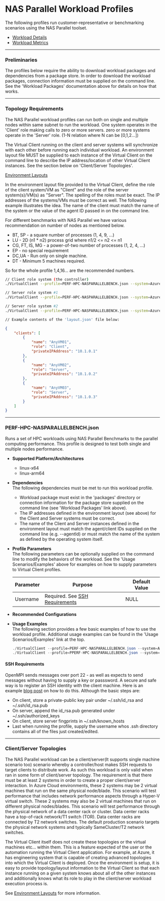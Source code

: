 ﻿# NAS Parallel Workload Profiles
The following profiles run customer-representative or benchmarking scenarios using the NAS Parallel toolset.

* [Workload Details](./NASParallelBench.md)
* [Workload Metrics](./NASParallelBenchMetrics.md)


-----------------------------------------------------------------------

### Preliminaries

The profiles below require the ability to download workload packages and dependencies from a package store. In order to download the workload packages, connection information must be supplied on the command line. See the 'Workload Packages' documentation above for details on how that works.

-----------------------------------------------------------------------

### Topology Requirements 
The NAS Parallel workload profiles can run both on single and multiple nodes within same subnet to run the workload. One system operates in the 'Client' role making calls to zero or more servers. zero or more systems operate in the 'Server' role. (1-N relation where N can be [0,1,2...])

The Virtual Client running on the client and server systems will synchronize with each other before running each individual workload. An environment layout
file MUST be supplied to each instance of the Virtual Client on the command line to describe the IP address/location of other Virtual Client instances. See 
the section below on 'Client/Server Topologies'.

[Environment Layouts](../../guides/3-server-client/environment-layout.md)

In the environment layout file provided to the Virtual Client, define the role of the client system/VM as "Client" and the role of the server system(s)/VM(s) as "Server".
The spelling of the roles must be exact. The IP addresses of the systems/VMs must be correct as well. The following example illustrates the
idea. The name of the client must match the name of the system or the value of the agent ID passed in on the command line.

For different benchmarks with NAS Parallel we have various recommendation on number of nodes as mentioned below.
* BT, SP         - a square number of processes (1, 4, 9, ...)
* LU             - 2D (n1 * n2) process grid where n1/2 <= n2 <= n1
* CG, FT, IS, MG - a power-of-two number of processes (1, 2, 4, ...)
* EP         - no special requirement
* DC,UA          - Run only on single machine.
* DT             - Minimum 5 machines required.

So for the whole profile 1,4,16... are the recommended numbers.


```bash
// Client role system (the controller)
./VirtualClient --profile=PERF-HPC-NASPARALLELBENCH.json --system=Azure --timeout=1440 --agentId=AnyVM01 --layoutPath=/any/path/to/layout.json

// Server role system #1
./VirtualClient --profile=PERF-HPC-NASPARALLELBENCH.json --system=Azure --timeout=1440 --agentId=AnyVM02 --layoutPath=/any/path/to/layout.json

// Server role system #2
./VirtualClient --profile=PERF-HPC-NASPARALLELBENCH.json --system=Azure --timeout=1440 --agentId=AnyVM03 --layoutPath=/any/path/to/layout.json

// Example contents of the 'layout.json' file below:
```

```json
{
    "clients": [
        {
            "name": "AnyVM01",
            "role": "Client",
            "privateIPAddress": "10.1.0.1"
        },
        {
            "name": "AnyVM02",
            "role": "Server",
            "privateIPAddress": "10.1.0.2"
        },
        {
            "name": "AnyVM03",
            "role": "Server",
            "privateIPAddress": "10.1.0.3"
        }
    ]
}
```

-----------------------------------------------------------------------

### PERF-HPC-NASPARALLELBENCH.json
Runs a set of HPC workloads using NAS Parallel Benchmarks to the parallel computing performance.
This profile is designed to test both single and multiple nodes performance.

* **Supported Platform/Architectures**
  * linux-x64
  * linux-arm64

* **Dependencies**  
  The following dependencies must be met to run this workload profile.

  * Workload package must exist in the 'packages' directory or connection information for the package store supplied on the command line (see 'Workload Packages' link above).
  * The IP addresses defined in the environment layout (see above) for the Client and Server systems must be correct.
  * The name of the Client and Server instances defined in the environment layout must match the agent/client IDs supplied on the command line (e.g. --agentId)
    or must match the name of the system as defined by the operating system itself.

* **Profile Parameters**  
  The following parameters can be optionally supplied on the command line to modify the behaviors of the workload. See the 'Usage Scenarios/Examples' above for examples on how to supply parameters to 
  Virtual Client profiles.

  | Parameter                 | Purpose                                                                         | Default Value |
  |---------------------------|---------------------------------------------------------------------------------|---------------|
  | Username                  | Required. See [SSH Requirements](#SSH-Requirements) | NULL |


* **Recommended Configurations**  
  
* **Usage Examples**  
  The following section provides a few basic examples of how to use the workload profile. Additional usage examples can be found in the
  'Usage Scenarios/Examples' link at the top.


  ``` csharp
  ./VirtualClient --profile=PERF-HPC-NASPARALLELBENCH.json --system=Azure --timeout=1440 --packageStore="{BlobConnectionString|SAS Uri}" --parameters="Username=virtualcli..." --layoutPath="/any/path/to/layout.json"
  ./VirtualClient --profile=PPERF-HPC-NASPARALLELBENCH.json --system=Azure --timeout=1440 --packageStore="{BlobConnectionString|SAS Uri}" --parameters="Username=virtualcli..."
  ```

#### SSH Requirements
OpenMPI sends messages over port 22 - as well as expects to send messages without having to supply a key or passsword. A secure and safe way is to register an SSH identity with the
client machine. Here is an example [blog post](https://linuxize.com/post/how-to-setup-passwordless-ssh-login/) on how to do this. Although the basic steps are:
- On client, store a private-public key pair under ~/.ssh/id_rsa and ~/.ssh/id_rsa.pub
- On server, append the id_rsa.pub generated under ~/.ssh/authorized_keys
- On client, store server fingprints in ~/.ssh/known_hosts 
- Last when running the profile, supply the username whos .ssh directory contains all of the files just created/edited. 

-----------------------------------------------------------------------

### Client/Server Topologies
The NAS Parallel workload can be a client/server(It supports single machine scenario too) scenario whereby a controller/host makes SSH requests to target clients to distribute work. As such this workload
is only valid when ran in some form of client/server topology. The requirement is that there must be at least 2 systems in order to create a proper
client/server interaction. In Azure Cloud environments, these 2 systems may be 2 virtual machines that run on the same physical node/blade. This scenario
will test performance that includes network performance aspects through a Hyper-V virtual switch. These 2 systems may also be 2 virtual machines that
run on different physical nodes/blades. This scenario will test performance through the physical network of a data center rack or cluster. Data center
racks have a top-of-rack network/T1 switch (TOR). Data center racks are connected by T2 network switches. The default production scenario targets the
physical network systems and typically SameCluster/T2 network switches.

The Virtual Client itself does not create these topologies or the virtual machines etc... within them. This is a feature expected of the user or
the automation running the Virtual Client application. For example, at Azure, it has engineering system that is capable of creating advanced topologies into which the
Virtual Client is deployed. Once the environment is setup, it is easy to provide topology/layout information to the Virtual Client so that each
instance running on a given system knows about all of the other instances and additionally knows what its role to play in the client/server workload
execution process is.

See [Environment Layouts](../../guides/3-server-client/environment-layout.md) for more information.
